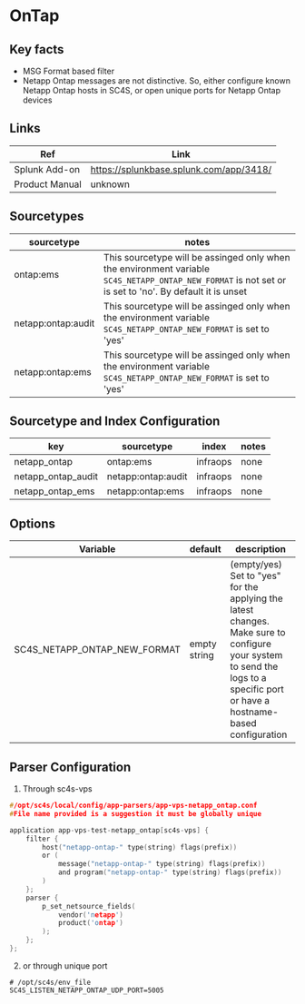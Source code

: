 #  OnTap

## Key facts

* MSG Format based filter
* Netapp Ontap messages are not distinctive. So, either configure known Netapp Ontap hosts in SC4S, or open unique ports for Netapp Ontap devices

## Links

| Ref            | Link                                                                                                    |
|----------------|---------------------------------------------------------------------------------------------------------|
| Splunk Add-on  | <https://splunkbase.splunk.com/app/3418/>                                                  |
| Product Manual | unknown |

## Sourcetypes

| sourcetype     | notes                                                                                                   |
|----------------|---------------------------------------------------------------------------------------------------------|
| ontap:ems  | This sourcetype will be assinged only when the environment variable `SC4S_NETAPP_ONTAP_NEW_FORMAT` is not set or is set to 'no'. By default it is unset |
| netapp:ontap:audit  | This sourcetype will be assinged only when the environment variable `SC4S_NETAPP_ONTAP_NEW_FORMAT` is set to 'yes' |
| netapp:ontap:ems  | This sourcetype will be assinged only when the environment variable `SC4S_NETAPP_ONTAP_NEW_FORMAT` is set to 'yes' |

## Sourcetype and Index Configuration

| key            | sourcetype     | index          | notes          |
|----------------|----------------|----------------|----------------|
| netapp_ontap      | ontap:ems     | infraops          | none          |
| netapp_ontap_audit      | netapp:ontap:audit     | infraops          | none          |
| netapp_ontap_ems      | netapp:ontap:ems     | infraops          | none          |

## Options

| Variable       | default        | description    |
|----------------|----------------|----------------|
| SC4S_NETAPP_ONTAP_NEW_FORMAT      | empty string      | (empty/yes) Set to "yes" for the applying the latest changes. Make sure to configure your system to send the logs to a specific port or have a hostname-based configuration |

## Parser Configuration
1. Through sc4s-vps
```c
#/opt/sc4s/local/config/app-parsers/app-vps-netapp_ontap.conf
#File name provided is a suggestion it must be globally unique

application app-vps-test-netapp_ontap[sc4s-vps] {
    filter {
        host("netapp-ontap-" type(string) flags(prefix))
        or (
            message("netapp-ontap-" type(string) flags(prefix))
            and program("netapp-ontap-" type(string) flags(prefix))
        )
    };
    parser {
        p_set_netsource_fields(
            vendor('netapp')
            product('ontap')
        );
    };
};
```

2. or through unique port
```
# /opt/sc4s/env_file 
SC4S_LISTEN_NETAPP_ONTAP_UDP_PORT=5005
```